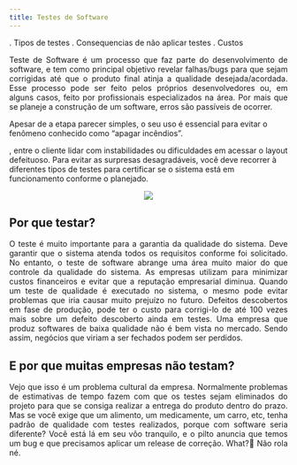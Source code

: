 ```yaml
---
title: Testes de Software
---
```


. Tipos de testes
. Consequencias de não aplicar testes
. Custos 

<p align="justify">
Teste de Software é um processo que faz parte do desenvolvimento de software, e tem como principal objetivo revelar falhas/bugs para que sejam corrigidas até que o produto final atinja a qualidade desejada/acordada. Esse processo pode ser feito pelos próprios desenvolvedores ou, em alguns casos, feito por profissionais especializados na área. Por mais que se planeje a construção de um software, erros são passíveis de ocorrer.

Apesar de a etapa parecer simples, o seu uso é essencial para evitar o fenômeno conhecido como “apagar incêndios”.


, entre o cliente lidar com instabilidades ou dificuldades em acessar o layout defeituoso. Para evitar as surpresas desagradáveis, você deve recorrer à diferentes tipos de testes para certificar se o sistema está em funcionamento conforme o planejado.

</p>
<p align="center">
  <img src="https://i.imgur.com/uJ4TJsu.png)" />
</p>

## Por que testar?

<p align="justify">
O teste é muito importante para a garantia da qualidade do sistema. Deve garantir que o sistema atenda todos os requisitos conforme foi solicitado. No entanto, o teste de software abrange uma área muito maior do que controle da qualidade do sistema.
As empresas utilizam para minimizar custos financeiros e evitar que a reputação empresarial diminua. Quando um teste de qualidade é executado no sistema, o mesmo pode evitar problemas que iria causar muito prejuízo no futuro.
Defeitos descobertos em fase de produção, pode ter o custo para corrigi-lo de até 100 vezes mais sobre um defeito descoberto ainda em testes. Uma empresa que produz softwares de baixa qualidade não é bem vista no mercado. Sendo assim, negócios que viriam a ser fechados podem ser perdidos.
</p>

## E por que muitas empresas não testam?

<p align="justify">
Vejo que isso é um problema cultural da empresa. Normalmente problemas de estimativas de tempo fazem com que os testes sejam eliminados do projeto para que se consiga realizar a entrega do produto dentro do prazo.
Mas se você exige que um alimento, um medicamente, um carro, etc, tenha padrão de qualidade com testes realizados, porque com software seria diferente?
Você está lá em seu vôo tranquilo, e o pilto anuncia que temos um bug e que precisamos aplicar um release de correção. What?🤔 Não rola né. 
</p>

